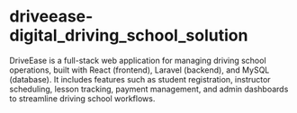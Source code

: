 # driveease-digital_driving_school_solution
DriveEase is a full-stack web application for managing driving school operations, built with React (frontend), Laravel (backend), and MySQL (database). It includes features such as student registration, instructor scheduling, lesson tracking, payment management, and admin dashboards to streamline driving school workflows.
